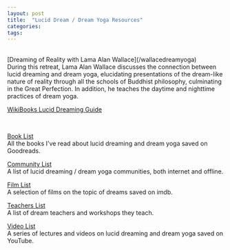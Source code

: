 ```yaml
---
layout: post
title:  "Lucid Dream / Dream Yoga Resources"
categories: 
tags:
---
```



<br>
[Dreaming of Reality with Lama Alan Wallace](/wallacedreamyoga)
<br>
During this retreat, Lama Alan Wallace discusses the connection between lucid dreaming and dream yoga, elucidating presentations of the dream-like nature of reality through all the schools of Buddhist philosophy, culminating in the Great Perfection. In addition, he teaches the daytime and nighttime practices of dream yoga.
<br>

[WikiBooks Lucid Dreaming Guide](https://en.wikibooks.org/wiki/Lucid_Dreaming)

<br>

[Book List](https://www.goodreads.com/review/list/95737422-link-daniel?ref=nav_mybooks&shelf=dreams)
<br>
All the books I've read about lucid dreaming and dream yoga saved on Goodreads.

[Community List](/dreamgroups)
<br>
A list of lucid dreaming / dream yoga communities, both internet and offline.

[Film List](https://www.imdb.com/list/ls083385013/)
<br>
A selection of films on the topic of dreams saved on imdb.

[Teachers List](/dreamteachers)
<br>
A list of dream teachers and workshops they teach.

[Video List](https://www.youtube.com/playlist?list=PL3IOQtA2di8PQNdPo2_FVaBlhVkb5PUXM)
<br>
A series of lectures and videos on lucid dreaming and dream yoga saved on YouTube.

